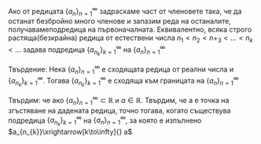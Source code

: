 Ако от редицата $\{a_{n}\}^{\infty}_{n=1}$ задраскаме част от членовете така, че да останат безбройно много членове и запазим реда на останалите, получавамеподредица на първоначалната. Еквивалентно, всяка строго растяща(безкрайна) редица от естествени числа $n_{1}<n_{2}<n+_{3}<\dots<n_{k}<\dots$ задава подредица $\{a_{n_{k}}\}_{k=1}^{\infty}$ на $\{a_{n}\}_{n=1}^{\infty}$

Твърдение: Нека $\{a_{n}\}^{\infty}_{n=1}$ е сходящата редица от реални числа и $\{a_{n_{k}}\}^{\infty}_{k=1}$. Тогава $\{a_{n_{k}}\}^{\infty}_{k=1}$ е сходяща към границата на $\{a_{n}\}^{\infty}_{n=1}$

Твърдим: че ако $\{a_{n}\}^{\infty}_{n=1} \subset \mathbb{R}$  и $a\in\mathbb{R}$. Твърдим, че а е точка на згъстяване на дадената редица, точно тогава, когато съществува подредица $\{a_{n_{k}}\}^{\infty}_{k=1}$ на $\{a_{n}\}^{\infty}_{n=1}$, за която е изпълнено $a_{n_{k}}\xrightarrow[k\to\infty]{} a$ 
